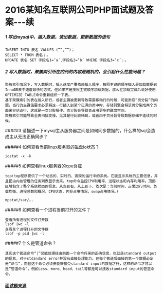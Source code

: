 # 2016某知名互联网公司PHP面试题及答案---续


##### 1 写出mysql中，插入数据，读出数据，更新数据的语句 

```````
INSERT INTO 表名 VALUES (””,””)； 
SELECT * FROM 表名；。 
UPDATE 表名 SET 字段名1=’a’,字段名2=’b’ WHERE 字段名3=’c’；。
```````


##### 2 写入数据时，聚簇索引所在的列的内容是随机的，会引起什么性能问题？ 

```````
聚簇索引情况下，写入数据时，插入速度严重依赖插入顺序，按照主键的顺序插入是加载数据到InnoDB表中速度最快的方式。但如果不是按照主键顺序加载数据，那么在加载完成后最好使用OPTIMIZE TABLE命令重新组织一下表。 
基于聚簇索引的表在插入新行，或者主键被更新导致需要移动行的时候，可能面临“页分裂”的问题。当行的主键值要求必须将这一行插入到某个已满的页中时，存储引擎会将该页分裂成两个页面来容纳该行，这就是一次分裂操作。页分裂会导致表占用更多的磁盘空间。 
聚簇索引可能导致全表扫描变慢，尤其是行比较稀疏，或者由于页分裂导致数据存储不连续的时候。

```````


#####3 请描述一下mysql主从服务器之间是如何同步数据的，什么样的sql会造成主从无法正确同步？


#####4 如何查看当前linux服务器的磁盘io状态？

`````
iostat -x -k
`````

#####5 如何查看linux服务器的cpu负载

``````
top(top程序提供了一个动态的、实时的、直观的运行中的系统。它能显示系统的主要信息，并且把由内核管理的任务列表显示出来。top命令监控CPU利用率，进程状态和内存利用率。顶部区域包含了整个系统状态的信息，从左到右，从上到下，依次是：当前时间，正常运行时间，负载均衡，进程总数和概况，CPU状态，内存占用情况，swap占用情况。)

mpstat/sar/….
``````

#####6 如何查看一个进程当前打开的文件？ 

`````
查看所有进程的文件打开数 
lsof |wc -l 
查看某个进程打开的文件数 
lsof -p pid |wc -l
`````


#####7 什么是管道命令？

``````
其实这个管道命令“|”仅能处理经由前面一个命令传来的正确信息，也就是standard output的信息，对于stdandard error并没有直接处理能力。在每个管道后面接的第一个数据必定是“命令”，而且这个命令必须要能够接受standard input的数据才行，这样的命令才可以是“管道命令”，例如Less、more、head、tail等都是可以接收standard input的管道命令。
``````

#### [面试题来源](https://blog.csdn.net/whq19890827/article/details/52684573)